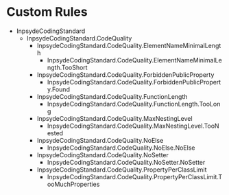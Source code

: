 # Custom Rules

- InpsydeCodingStandard
    - InpsydeCodingStandard.CodeQuality
        - InpsydeCodingStandard.CodeQuality.ElementNameMinimalLength
            - InpsydeCodingStandard.CodeQuality.ElementNameMinimalLength.TooShort
        - InpsydeCodingStandard.CodeQuality.ForbiddenPublicProperty
            - InpsydeCodingStandard.CodeQuality.ForbiddenPublicProperty.Found
        - InpsydeCodingStandard.CodeQuality.FunctionLength
            - InpsydeCodingStandard.CodeQuality.FunctionLength.TooLong
        - InpsydeCodingStandard.CodeQuality.MaxNestingLevel
            - InpsydeCodingStandard.CodeQuality.MaxNestingLevel.TooNested
        - InpsydeCodingStandard.CodeQuality.NoElse
            - InpsydeCodingStandard.CodeQuality.NoElse.NoElse
        - InpsydeCodingStandard.CodeQuality.NoSetter
            - InpsydeCodingStandard.CodeQuality.NoSetter.NoSetter
        - InpsydeCodingStandard.CodeQuality.PropertyPerClassLimit
            - InpsydeCodingStandard.CodeQuality.PropertyPerClassLimit.TooMuchProperties
